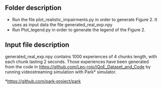## Folder description
- Run the file plot_realistic_impairments.py in order to generate Figure 2. It uses as input data the file generated_real_exp.npy
- Run Plot_legend.py in order to generate the legend of the Figure 2.

## Input file description
generated_real_exp.npy contains 1000 experiences of 4 chunks length, with each chunk lasting 2 seconds. Those experiences have been generated from the code in
https://github.com/Leo-rojo/iQoE_Dataset_and_Code by running videostreaming simulation with Park* simulator.

*https://github.com/park-project/park


